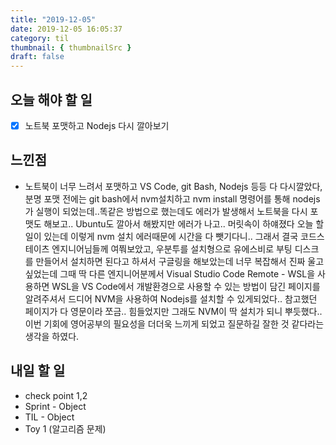 ```yaml
---
title: "2019-12-05"
date: 2019-12-05 16:05:37
category: til
thumbnail: { thumbnailSrc }
draft: false
---
```


## 오늘 해야 할 일

- [x] 노트북 포맷하고 Nodejs 다시 깔아보기

## 느낀점

- 노트북이 너무 느려서 포맷하고 VS Code, git Bash, Nodejs 등등 다 다시깔았다, 분명 포맷 전에는 git bash에서 nvm설치하고 nvm install 명령어를 통해 nodejs가 실행이 되었는데..똑같은 방법으로 했는데도 에러가 발생해서 노트북을 다시 포맷도 해보고.. Ubuntu도 깔아서 해봤지만 에러가 나고.. 머릿속이 하얘졌다 오늘 할일이 있는데 이렇게 nvm 설치 에러때문에 시간을 다 뺏기다니.. 그래서 결국 코드스테이츠 엔지니어님들께 여쭤보았고, 우분투를 설치형으로 유에스비로 부팅 디스크를 만들어서 설치하면 된다고 하셔서 구글링을 해보았는데 너무 복잡해서 진짜 울고싶었는데 그때 딱 다른 엔지니어분께서 Visual Studio Code Remote - WSL을 사용하면 WSL을 VS Code에서 개발환경으로 사용할 수 있는 방법이 담긴 페이지를 알려주셔서 드디어 NVM을 사용하여 Nodejs를 설치할 수 있게되었다.. 참고했던 페이지가 다 영문이라 쪼금.. 힘들었지만 그래도 NVM이 딱 설치가 되니 뿌듯했다.. 이번 기회에 영어공부의 필요성을 더더욱 느끼게 되었고 질문하길 잘한 것 같다라는 생각을 하였다.

## 내일 할 일

- check point 1,2
- Sprint - Object
- TIL - Object
- Toy 1 (알고리즘 문제)


